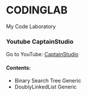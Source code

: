 # CODINGLAB
My Code Laboratory

### Youtube CaptainStudio
Go to YouTube: [CaptainStudio](www.youtube.com/CaptainStudioOfficial)

#### Contents:
- Binary Search Tree Generic
- DoublyLinkedList Generic